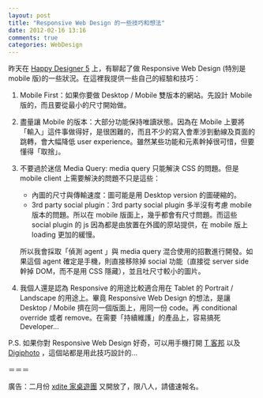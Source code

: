 ```yaml
---
layout: post
title: "Responsive Web Design 的一些技巧和想法"
date: 2012-02-16 13:16
comments: true
categories: WebDesign
---
```


昨天在 [Happy Designer 5](http://registrano.com/events/hdm5) 上，有聊起了做 Responsive Web Design (特別是 mobile 版)的一些狀況。在這裡我提供一些自己的經驗和技巧：

1. Mobile First：如果你要做 Desktop / Mobile 雙版本的網站。先設計 Mobile 版的，而且要從最小的尺寸開始做。

2. 盡量讓 Mobile 的版本：大部分功能保持唯讀狀態。因為在 Mobile 上要將「輸入」這件事做得好，是很困難的，而且不少的寫入會牽涉到動線及頁面的跳轉，會大幅降低 user experience。雖然某些功能和元素幹掉很可惜，但要懂得「取捨」。

3. 不要過於迷信 Media Query: media query 只能解決 CSS 的問題。但是 mobile client 上需要解決的問題不只是這些：

   * 內圖的尺寸與傳輸速度：圖可能是用 Desktop version 的圖硬縮的。
   * 3rd party social plugin：3rd party social plugin 多半沒有考慮 mobile 版本的問題。所以在 mobile 版面上，幾乎都會有尺寸問題。而這些 social plugin 的 js 因為都是由放置在外國的原站提供，在 mobile 版上 loading 更加的緩慢。

   所以我會採取「偵測 agent 」與 media query 混合使用的招數進行開發。如果這個 agent 確定是手機，則直接移除掉 social 功能（直接從 server side 幹掉 DOM，而不是用 CSS 隱藏），並且吐尺寸較小的圖片。

4. 我個人還是認為 Responsive 的用途比較適合用在 Tablet 的 Portrait / Landscape 的用途上。畢竟 Responsive Web Design 的想法，是讓 Desktop / Mobile 擠在同一個版面上，用同一份 code。再 conditional override 或者 remove。在需要「持續維護」的產品上，容易搞死 Developer…

P.S. 如果你對 Responsive Web Design 好奇，可以用手機打開 [T 客邦](http://www.techbang.com.tw) 以及 [Digiphoto](http://digiphoto.techbang.com.tw) ，這個站都是用此技巧設計的…

＝＝＝

廣告：二月份 [xdite 家桌遊團](http://registrano.com/events/xdbg-1202) 又開放了，限八人，請儘速報名。

